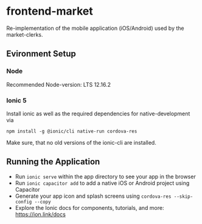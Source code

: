 # frontend-market

Re-implementation of the mobile application (iOS/Android) used by the market-clerks.

## Evironment Setup

### Node

Recommended Node-version: LTS 12.16.2

### Ionic 5

Install ionic as well as the required dependencies for native-development via

```
npm install -g @ionic/cli native-run cordova-res
```

Make sure, that no old versions of the ionic-cli are installed.

## Running the Application
- Run `ionic serve` within the app directory to see your app in the browser
- Run `ionic capacitor add` to add a native iOS or Android project using Capacitor
- Generate your app icon and splash screens using `cordova-res --skip-config --copy`
- Explore the Ionic docs for components, tutorials, and more: https://ion.link/docs
